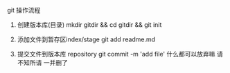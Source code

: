 git 操作流程
1. 创建版本库(目录)
  mkdir gitdir && cd gitdir && git init

2. 添加文件到暂存区index/stage
  git add readme.md
  
3. 提交文件到版本库 repository 
  git commit -m 'add file'
什么都可以放弃嘛 请不知所请
一并删了

